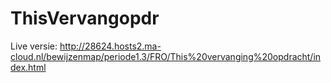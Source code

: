 # ThisVervangopdr

Live versie:
http://28624.hosts2.ma-cloud.nl/bewijzenmap/periode1.3/FRO/This%20vervanging%20opdracht/index.html
